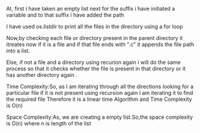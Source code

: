At, first i have taken an empty list next for the suffix i have initiated a variable and to that suffix i have added the path 

I have used os.listdir to print all the files in the directory using a for loop

Now,by checking each file or directory present in the parent directory it itreates now if it is a file and if that file ends with ".c" it appends the file path into a list.

Else, if not a file and a directory using recurion again i will do the same process so that it checks whether the file is present in that directory or it has another directory again . 

Time Complexity:So, as I am iterating through all the directions looking for a particular file if it is not present using recursion again I am iterating it to find the required file
Therefore it is a linear time Algorithm and Time Complexity is O(n)

Space Complexity:As, we are creating a empty list.So,the space complexity is O(n) where n is length of the list